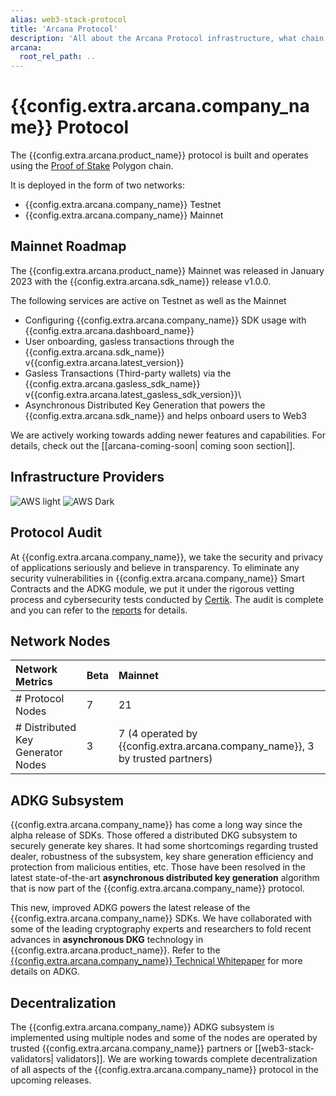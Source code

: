 ```yaml
---
alias: web3-stack-protocol
title: 'Arcana Protocol'
description: 'All about the Arcana Protocol infrastructure, what chain is used to implement it, and more.'
arcana:
  root_rel_path: ..
---
```

  
# {{config.extra.arcana.company_name}} Protocol

The {{config.extra.arcana.product_name}} protocol is built and operates using the [Proof of Stake](https://ethereum.org/en/developers/docs/consensus-mechanisms/#proof-of-stake) Polygon chain.

It is deployed in the form of two networks: 

* {{config.extra.arcana.company_name}} Testnet
* {{config.extra.arcana.company_name}} Mainnet

## Mainnet Roadmap

The {{config.extra.arcana.product_name}} Mainnet was released in January 2023 with the {{config.extra.arcana.sdk_name}} release v1.0.0.

The following services are active on Testnet as well as the Mainnet

* Configuring {{config.extra.arcana.company_name}} SDK usage with {{config.extra.arcana.dashboard_name}}
* User onboarding, gasless transactions through the {{config.extra.arcana.sdk_name}} v{{config.extra.arcana.latest_version}}
* Gasless Transactions (Third-party wallets) via the {{config.extra.arcana.gasless_sdk_name}} v{{config.extra.arcana.latest_gasless_sdk_version}}\
* Asynchronous Distributed Key Generation that powers the {{config.extra.arcana.sdk_name}} and helps onboard users to Web3

We are actively working towards adding newer features and capabilities. For details, check out the [[arcana-coming-soon| coming soon section]].

## Infrastructure Providers

![AWS light](/img/icons/icon_aws_light.png#only-light)
![AWS Dark](/img/icons/icon_aws_dark.png#only-dark)

## Protocol Audit

At {{config.extra.arcana.company_name}}, we take the security and privacy of applications seriously and believe in transparency. To eliminate any security vulnerabilities in {{config.extra.arcana.company_name}} Smart Contracts and the ADKG module, we put it under the rigorous vetting process and cybersecurity tests conducted by [Certik](https://www.certik.com/). The audit is complete and you can refer to the [reports]({{page.meta.arcana.root_rel_path}}/audit/index.md) for details.

## Network Nodes

| Network Metrics                      | Beta    | Mainnet |
| :---                                 | :---    | :---    |
| # Protocol Nodes                     | 7       | 21      |
| # Distributed Key Generator Nodes    | 3       | 7 (4 operated by {{config.extra.arcana.company_name}}, 3 by trusted partners)     |

## ADKG Subsystem

{{config.extra.arcana.company_name}} has come a long way since the alpha release of SDKs. Those  offered a distributed DKG subsystem to securely generate key shares. It had some shortcomings regarding trusted dealer, robustness of the subsystem, key share generation efficiency and protection from malicious entities, etc. Those have been resolved in the latest state-of-the-art **asynchronous distributed key generation** algorithm that is now part of the {{config.extra.arcana.company_name}}  protocol. 

This new, improved ADKG powers the latest release of the {{config.extra.arcana.company_name}} SDKs. We have collaborated with some of the leading cryptography experts and researchers to fold recent advances in **asynchronous DKG** technology in {{config.extra.arcana.product_name}}. Refer to the [{{config.extra.arcana.company_name}} Technical Whitepaper](https://www.notion.so/Arcana-Technical-Docs-a1d7fd0d2970452586c693e4fee14d08) for more details on ADKG.

## Decentralization

The {{config.extra.arcana.company_name}} ADKG subsystem is implemented using multiple nodes and some of the nodes are operated by trusted {{config.extra.arcana.company_name}} partners or [[web3-stack-validators| validators]]. We are working towards complete decentralization of all aspects of the {{config.extra.arcana.company_name}} protocol in the upcoming releases.


